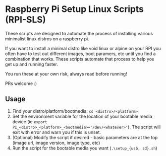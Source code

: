 # Raspberry Pi Setup Linux Scripts (RPI-SLS)
These scripts are designed to automate the process of installing various minimalist linux distros on a raspberry pi.

If you want to install a minimal distro like void linux or alpine on your RPI you often have to test out different images, boot paramers, etc until you find a combination that works. These scripts automate that process to help you get up and running faster.

You run these at your own risk, always read before running!

PRs welcome :)

## Usage
1. Find your distro/platform/bootmedia: `cd <distro>/<platform>`
2. Set the environment variable for the location of your bootable media device (ie `export PI_<distro>_<platform>_<bootmedia>='/dev/<whatever>'`). The script will exit with error and warn you if this is unset.
3. (Optional) Modify the script if desired - basic parameters are at the top (image url, image version, image type, etc)
4. Run the script for the bootable media you want (`.\setup_{usb, sd}.sh`)
